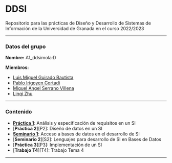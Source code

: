 [S1]: https://github.com/lu1smgb/DDSI/tree/main/S1/
[P1]: Practica1.pdf

[GitHub-LMGB]: https://github.com/lu1smgb
[GitHub-PIC]: https://github.com/PIrigoyen
[GitHub-MASV]: https://github.com/migue-maca-IngInfo
[GitHub-LZ]: https://github.com/zlq07

# DDSI
Repositorio para las prácticas de Diseño y Desarrollo de Sistemas de Información de la Universidad de Granada en el curso 2022/2023

---

### Datos del grupo

**Nombre:** A1_ddsimola:D

**Miembros:**
 - [Luis Miguel Guirado Bautista][GitHub-LMGB]
 - [Pablo Irigoyen Cortadi][GitHub-PIC]
 - [Miguel Angel Serrano Villena][GitHub-MASV]
 - [Linqi Zhu][GitHub-LZ]

---

### Contenido
 - [**Práctica 1**][P1]: Análisis y especificación de requisitos en un SI
 - [**Práctica 2**][P2]: Diseño de datos en un SI
 - [**Seminario 1**][S1]: Acceso a bases de datos en el desarrollo de SI
 - [**Seminario 2**][S2]: Lenguajes para desarrollo de SI en Bases de Datos
 - [**Práctica 3**][P3]: Implementación de un SI
 - [**Trabajo T4**][T4]: Trabajo Tema 4

---
